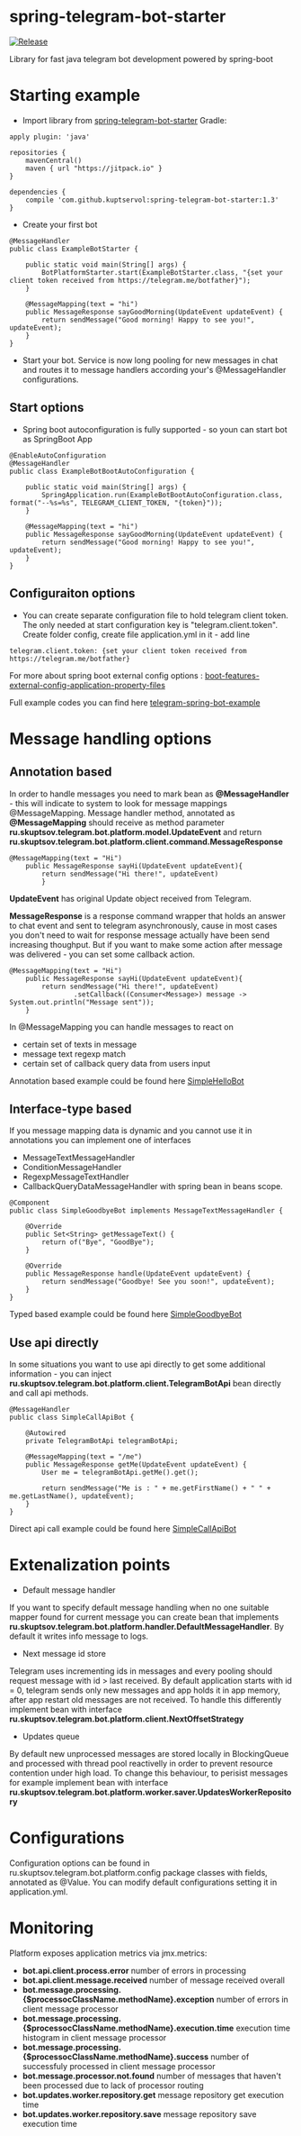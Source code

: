 # spring-telegram-bot-starter

[![Release](https://jitpack.io/v/kuptservol/spring-telegram-bot-starter.svg)](https://jitpack.io/#kuptservol/spring-telegram-bot-starter)

Library for fast java telegram bot development powered by spring-boot

# Starting example
- Import library from [spring-telegram-bot-starter](https://jitpack.io/#kuptservol/spring-telegram-bot-starter/1.3)
Gradle:
```
apply plugin: 'java'

repositories {
    mavenCentral()
    maven { url "https://jitpack.io" }
}

dependencies {
    compile 'com.github.kuptservol:spring-telegram-bot-starter:1.3'
}
```
- Create your first bot
```
@MessageHandler
public class ExampleBotStarter {

    public static void main(String[] args) {
        BotPlatformStarter.start(ExampleBotStarter.class, "{set your client token received from https://telegram.me/botfather}");
    }

    @MessageMapping(text = "hi")
    public MessageResponse sayGoodMorning(UpdateEvent updateEvent) {
        return sendMessage("Good morning! Happy to see you!", updateEvent);
    }
}
```

- Start your bot. Service is now long pooling for new messages in chat and routes it to message handlers according your's @MessageHandler configurations.


## Start options
- Spring boot autoconfiguration is fully supported - so youn can start bot as SpringBoot App
```
@EnableAutoConfiguration
@MessageHandler
public class ExampleBotBootAutoConfiguration {

    public static void main(String[] args) {
        SpringApplication.run(ExampleBotBootAutoConfiguration.class, format("--%s=%s", TELEGRAM_CLIENT_TOKEN, "{token}"));
    }

    @MessageMapping(text = "hi")
    public MessageResponse sayGoodMorning(UpdateEvent updateEvent) {
        return sendMessage("Good morning! Happy to see you!", updateEvent);
    }
}
```

## Configuraiton options
- You can create separate configuration file to hold telegram client token. The only needed at start configuration key is "telegram.client.token". Create folder config, create file application.yml in it - add line 
```
telegram.client.token: {set your client token received from https://telegram.me/botfather}
```
For more about spring boot external config options : 
[boot-features-external-config-application-property-files](http://docs.spring.io/spring-boot/docs/current/reference/html/boot-features-external-config.html#boot-features-external-config-application-property-files)

Full example codes you can find here [telegram-spring-bot-example](https://github.com/kuptservol/telegram-spring-bot-example)

# Message handling options
## Annotation based

In order to handle messages you need to mark bean as **@MessageHandler** - this will indicate to system to look for message mappings @MessageMapping. Message handler method, annotated as **@MessageMapping** should receive as method parameter **ru.skuptsov.telegram.bot.platform.model.UpdateEvent** and return **ru.skuptsov.telegram.bot.platform.client.command.MessageResponse**
```
@MessageMapping(text = "Hi")
    public MessageResponse sayHi(UpdateEvent updateEvent){
        return sendMessage("Hi there!", updateEvent)
        }
```

**UpdateEvent** has original Update object received from Telegram.

**MessageResponse** is a response command wrapper that holds an answer to chat event and sent to telegram asynchronously, cause in most cases you don't need to wait for response message actually have been send increasing thoughput.
But if you want to make some action after message was delivered - you can set some callback action.
```
@MessageMapping(text = "Hi")
    public MessageResponse sayHi(UpdateEvent updateEvent){
        return sendMessage("Hi there!", updateEvent)
                .setCallback((Consumer<Message>) message -> System.out.println("Message sent"));
    }
```

In @MessageMapping you can handle messages to react on
- certain set of texts in message
- message text regexp match
- certain set of callback query data from users input

Annotation based example could be found here [SimpleHelloBot](https://github.com/kuptservol/telegram-spring-bot-example/blob/master/src/main/java/skuptsov/example/bot/impl/SimpleHelloBot.java)

## Interface-type based

If you message mapping data is dynamic and you cannot use it in annotations you can implement one of interfaces 
- MessageTextMessageHandler
- ConditionMessageHandler
- RegexpMessageTextHandler
- CallbackQueryDataMessageHandler
with spring bean in beans scope.

```
@Component
public class SimpleGoodbyeBot implements MessageTextMessageHandler {

    @Override
    public Set<String> getMessageText() {
        return of("Bye", "GoodBye");
    }

    @Override
    public MessageResponse handle(UpdateEvent updateEvent) {
        return sendMessage("Goodbye! See you soon!", updateEvent);
    }
}
```

Typed based example could be found here [SimpleGoodbyeBot](https://github.com/kuptservol/telegram-spring-bot-example/blob/master/src/main/java/skuptsov/example/bot/impl/SimpleGoodbyeBot.java)
## Use api directly

In some situations you want to use api directly to get some additional information - you can inject **ru.skuptsov.telegram.bot.platform.client.TelegramBotApi** bean directly and call api methods.

```
@MessageHandler
public class SimpleCallApiBot {

    @Autowired
    private TelegramBotApi telegramBotApi;

    @MessageMapping(text = "/me")
    public MessageResponse getMe(UpdateEvent updateEvent) {
        User me = telegramBotApi.getMe().get();

        return sendMessage("Me is : " + me.getFirstName() + " " + me.getLastName(), updateEvent);
    }
}
```
Direct api call example could be found here [SimpleCallApiBot](https://github.com/kuptservol/telegram-spring-bot-example/blob/master/src/main/java/skuptsov/example/bot/impl/SimpleCallApiBot.java)

# Extenalization points
- Default message handler

If you want to specify default message handling when no one suitable mapper found for current message you can create bean that implements **ru.skuptsov.telegram.bot.platform.handler.DefaultMessageHandler**. By default it writes info message to logs.

- Next message id store

Telegram uses incrementing ids in messages and every pooling should request message with id > last received. By default application starts with id = 0, telegram sends only new messages and app holds it in app memory, after app restart old messages are not received. To handle this differently implement bean with interface **ru.skuptsov.telegram.bot.platform.client.NextOffsetStrategy**

- Updates queue 

By default new unprocessed messages are stored locally in BlockingQueue and processed with thread pool reactivelly in order to prevent resource contention under high load. To change this behaviour, to perisist messages for example implement bean with interface **ru.skuptsov.telegram.bot.platform.worker.saver.UpdatesWorkerRepository**

# Configurations 

Configuration options can be found in ru.skuptsov.telegram.bot.platform.config package classes with fields, annotated as @Value. You can modify default configurations setting it in application.yml.

# Monitoring

Platform exposes application metrics via jmx.metrics:

- **bot.api.client.process.error** number of errors in processing
- **bot.api.client.message.received** number of message received overall
- **bot.message.processing.{$processocClassName.methodName}.exception** number of errors in client message processor
- **bot.message.processing.{$processocClassName.methodName}.execution.time** execution time histogram in client message processor
- **bot.message.processing.{$processocClassName.methodName}.success** number of successfuly processed in client message processor
- **bot.message.processor.not.found** number of messages that haven't been processed due to lack of processor routing
- **bot.updates.worker.repository.get** message repository get execution time
- **bot.updates.worker.repository.save** message repository save execution time

